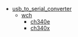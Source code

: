 * [usb_to_serial_converter](/usb_to_serial_converter)
  * [wch](/usb_to_serial_converter/wch)
    * [ch340e](/usb_to_serial_converter/wch/ch340e)
    * [ch340x](/usb_to_serial_converter/wch/ch340x)
